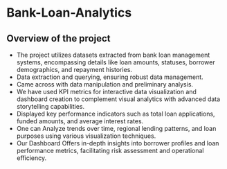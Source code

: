 # Bank-Loan-Analytics


## Overview of the project
-	The project utilizes datasets extracted from bank loan management systems, encompassing details like loan amounts, statuses, borrower demographics, and repayment histories.
-	Data extraction and querying, ensuring robust data management.
-	Came across with data manipulation and preliminary analysis.
-	We have used KPI metrics for interactive data visualization and dashboard creation to complement visual analytics with advanced data storytelling capabilities.
-	Displayed key performance indicators such as total loan applications, funded amounts, and average interest rates.
-	 One can Analyze trends over time, regional lending patterns, and loan purposes using various visualization techniques.
-	Our Dashboard Offers in-depth insights into borrower profiles and loan performance metrics, facilitating risk assessment and operational efficiency.




